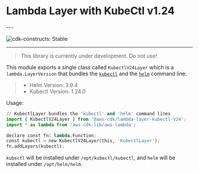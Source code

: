 # Lambda Layer with KubeCtl v1.24

<!--BEGIN STABILITY BANNER-->---


![cdk-constructs: Stable](https://img.shields.io/badge/cdk--constructs-stable-success.svg?style=for-the-badge)

---


> This library is currently under development. Do not use!

<!--END STABILITY BANNER-->

This module exports a single class called `KubectlV24Layer` which is a `lambda.LayerVersion` that
bundles the [`kubectl`](https://kubernetes.io/docs/reference/kubectl/kubectl/) and the
[`helm`](https://helm.sh/) command line.

> * Helm Version: 3.9.4
> * Kubectl Version: 1.24.0

Usage:

```python
// KubectlLayer bundles the 'kubectl' and 'helm' command lines
import { KubectlV24Layer } from '@aws-cdk/lambda-layer-kubectl-v24';
import * as lambda from 'aws-cdk-lib/aws-lambda';

declare const fn: lambda.Function;
const kubectl = new KubectlV24Layer(this, 'KubectlLayer');
fn.addLayers(kubectl);
```

`kubectl` will be installed under `/opt/kubectl/kubectl`, and `helm` will be installed under `/opt/helm/helm`.
